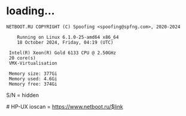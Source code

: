 # loading...
```
NETBOOT.RU COPYRIGHT (C) Spoofing <spoofing@spfng.com>, 2020-2024

	Running on Linux 6.1.0-25-amd64 x86_64
	18 October 2024, Friday, 04:19 (UTC)

 Intel(R) Xeon(R) Gold 6133 CPU @ 2.50GHz
 20 core(s)
 VMX-Virtualisation

 Memory size: 377Gi
 Memory used: 4.6Gi
 Memory free: 374Gi
```
S/N = hidden

\# HP-UX ioscan = https://www.netboot.ru/$link
